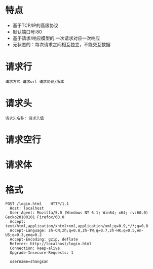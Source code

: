 # 特点

- 基于TCP/IP的高级协议
- 默认端口号:80
- 基于请求/响应模型的:一次请求对应一次响应
- 无状态的：每次请求之间相互独立，不能交互数据

# 请求行

```
请求方式 请求url 请求协议/版本
```

# 请求头

```
请求头名称: 请求头值
```

# 请求空行

# 请求体

# 格式

```
POST /login.html    HTTP/1.1
  Host: localhost
  User-Agent: Mozilla/5.0 (Windows NT 6.1; Win64; x64; rv:60.0) Gecko20100101 Firefox/60.0
  Accept: text/html,application/xhtml+xml,application/xml;q=0.9,*/*;q=0.8
  Accept-Language: zh-CN,zh;q=0.8,zh-TW;q=0.7,zh-HK;q=0.5,en-US;q=0.3,enq=0.2
  Accept-Encoding: gzip, deflate
  Referer: http://localhost/login.html
  Connection: keep-alive
  Upgrade-Insecure-Requests: 1

  username=zhangsan
```

